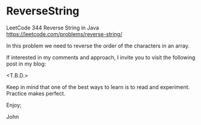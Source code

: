 # ReverseString
LeetCode 344 Reverse String in Java
https://leetcode.com/problems/reverse-string/

In this problem we need to reverse the order of the 
characters in an array.

If interested in my comments and approach, I invite you
to visit the following post in my blog:

<T.B.D.>

Keep in mind that one of the best ways to learn is to
read and experiment. Practice makes perfect.

Enjoy;

John
